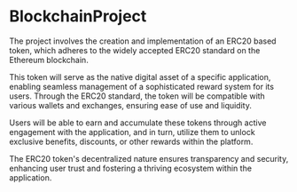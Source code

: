 # BlockchainProject

The project involves the creation and implementation of an ERC20 based token, which adheres to the widely accepted ERC20 standard on the Ethereum blockchain. 

This token will serve as the native digital asset of a specific application, enabling seamless management of a sophisticated reward system for its users. 
Through the ERC20 standard, the token will be compatible with various wallets and exchanges, ensuring ease of use and liquidity. 

Users will be able to earn and accumulate these tokens through active engagement with the application, and in turn, utilize them to unlock exclusive benefits, discounts, or other rewards within the platform. 

The ERC20 token's decentralized nature ensures transparency and security, enhancing user trust and fostering a thriving ecosystem within the application.
